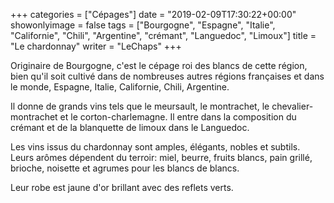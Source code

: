 +++
categories = ["Cépages"]
date = "2019-02-09T17:30:22+00:00"
showonlyimage = false
tags = ["Bourgogne", "Espagne", "Italie", "Californie", "Chili", "Argentine", "crémant", "Languedoc", "Limoux"]
title = "Le chardonnay"
writer = "LeChaps"
+++

Originaire de Bourgogne, c'est le cépage roi des blancs de cette région, bien qu'il soit cultivé dans de nombreuses autres régions françaises et dans le monde, Espagne, Italie, Californie, Chili, Argentine.  

Il donne de grands vins tels que le meursault, le montrachet, le chevalier-montrachet et le corton-charlemagne. Il entre dans la composition du crémant et de la blanquette de limoux dans le Languedoc.  

Les vins issus du chardonnay sont amples, élégants, nobles et subtils. Leurs arômes dépendent du terroir: miel, beurre, fruits blancs, pain grillé, brioche, noisette et agrumes pour les blancs de blancs.  

Leur robe est jaune d'or brillant avec des reflets verts.